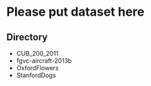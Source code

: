 # Please put dataset here

## Directory
- CUB_200_2011
- fgvc-aircraft-2013b
- OxfordFlowers
- StanfordDogs